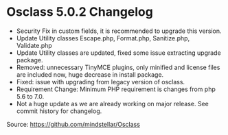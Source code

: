 # Osclass 5.0.2 Changelog

* Security Fix in custom fields, it is recommended to upgrade this version.
* Update Utility classes Escape.php, Format.php, Sanitize.php, Validate.php
* Update Utility classes are updated, fixed some issue extracting upgrade package.
* Removed: unnecessary TinyMCE plugins, only minified and license files are included now, huge decrease in install
  package.
* Fixed: issue with upgrading from legacy version of osclass.
* Requirement Change: Minimum PHP requirement is changes from php 5.6 to 7.0.
* Not a huge update as we are already working on major release. See commit history for changelog.

Source: https://github.com/mindstellar/Osclass